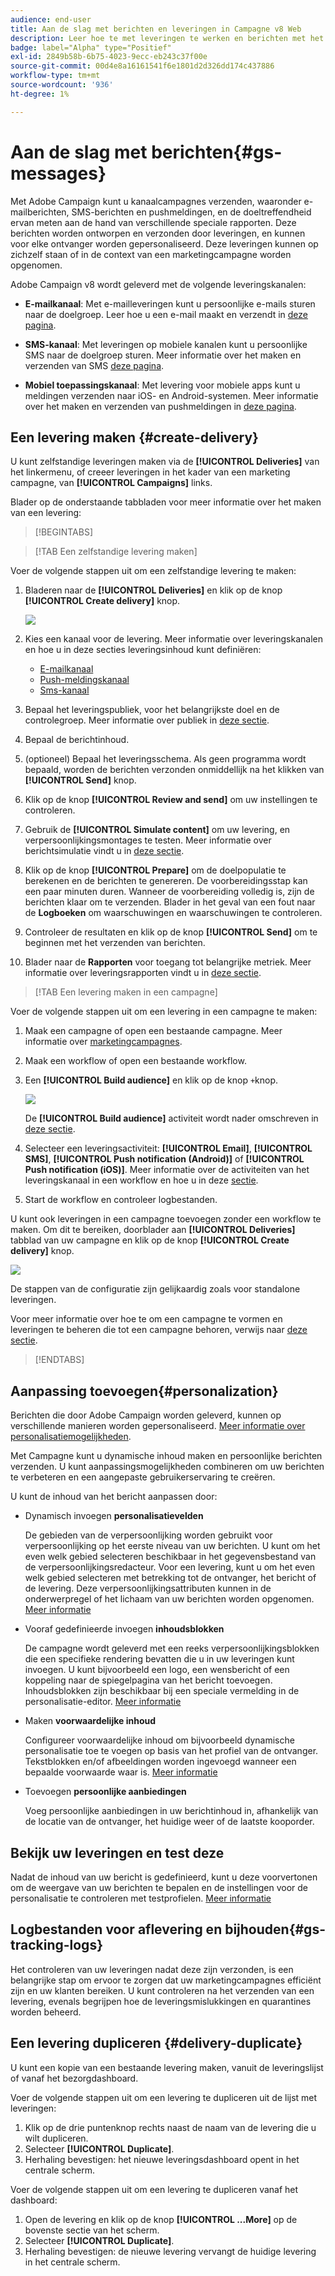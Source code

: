 ```yaml
---
audience: end-user
title: Aan de slag met berichten en leveringen in Campagne v8 Web
description: Leer hoe te met leveringen te werken en berichten met het Web van de Campagne te verzenden
badge: label="Alpha" type="Positief"
exl-id: 2849b58b-6b75-4023-9ecc-eb243c37f00e
source-git-commit: 00d4e8a16161541f6e1801d2d326dd174c437886
workflow-type: tm+mt
source-wordcount: '936'
ht-degree: 1%

---
```


# Aan de slag met berichten{#gs-messages}


Met Adobe Campaign kunt u kanaalcampagnes verzenden, waaronder e-mailberichten, SMS-berichten en pushmeldingen, en de doeltreffendheid ervan meten aan de hand van verschillende speciale rapporten. Deze berichten worden ontworpen en verzonden door leveringen, en kunnen voor elke ontvanger worden gepersonaliseerd. Deze leveringen kunnen op zichzelf staan of in de context van een marketingcampagne worden opgenomen.

Adobe Campaign v8 wordt geleverd met de volgende leveringskanalen:

* **E-mailkanaal**: Met e-mailleveringen kunt u persoonlijke e-mails sturen naar de doelgroep. Leer hoe u een e-mail maakt en verzendt in [deze pagina](../email/create-email.md).

* **SMS-kanaal**: Met leveringen op mobiele kanalen kunt u persoonlijke SMS naar de doelgroep sturen.  Meer informatie over het maken en verzenden van SMS [deze pagina](../sms/create-sms.md).

* **Mobiel toepassingskanaal**: Met levering voor mobiele apps kunt u meldingen verzenden naar iOS- en Android-systemen.  Meer informatie over het maken en verzenden van pushmeldingen in [deze pagina](../push/gs-push.md).

## Een levering maken {#create-delivery}

U kunt zelfstandige leveringen maken via de **[!UICONTROL Deliveries]** van het linkermenu, of creeer leveringen in het kader van een marketing campagne, van **[!UICONTROL Campaigns]** links.

Blader op de onderstaande tabbladen voor meer informatie over het maken van een levering:

>[!BEGINTABS]

>[!TAB Een zelfstandige levering maken]

Voer de volgende stappen uit om een zelfstandige levering te maken:

1. Bladeren naar de **[!UICONTROL Deliveries]** en klik op de knop **[!UICONTROL Create delivery]** knop.

   ![](assets/create-a-delivery.png)

1. Kies een kanaal voor de levering. Meer informatie over leveringskanalen en hoe u in deze secties leveringsinhoud kunt definiëren:

   * [E-mailkanaal](../email/create-email.md)
   * [Push-meldingskanaal](../push/gs-push.md)
   * [Sms-kanaal](../sms/create-sms.md)

1. Bepaal het leveringspubliek, voor het belangrijkste doel en de controlegroep. Meer informatie over publiek in [deze sectie](../audience/about-audiences.md).
1. Bepaal de berichtinhoud.
1. (optioneel) Bepaal het leveringsschema. Als geen programma wordt bepaald, worden de berichten verzonden onmiddellijk na het klikken van **[!UICONTROL Send]** knop.
1. Klik op de knop  **[!UICONTROL Review and send]** om uw instellingen te controleren.
1. Gebruik de  **[!UICONTROL Simulate content]** om uw levering, en verpersoonlijkingsmontages te testen. Meer informatie over berichtsimulatie vindt u in [deze sectie](../preview-test/preview-test.md).
1. Klik op de knop  **[!UICONTROL Prepare]** om de doelpopulatie te berekenen en de berichten te genereren. De voorbereidingsstap kan een paar minuten duren. Wanneer de voorbereiding volledig is, zijn de berichten klaar om te verzenden. Blader in het geval van een fout naar de **Logboeken** om waarschuwingen en waarschuwingen te controleren.
1. Controleer de resultaten en klik op de knop  **[!UICONTROL Send]** om te beginnen met het verzenden van berichten.
1. Blader naar de **Rapporten** voor toegang tot belangrijke metriek. Meer informatie over leveringsrapporten vindt u in [deze sectie](../reporting/delivery-reports.md).

>[!TAB Een levering maken in een campagne]

Voer de volgende stappen uit om een levering in een campagne te maken:

1. Maak een campagne of open een bestaande campagne. Meer informatie over [marketingcampagnes](../campaigns/gs-campaigns.md).
1. Maak een workflow of open een bestaande workflow.
1. Een **[!UICONTROL Build audience]** en klik op de knop `+`knop.

   ![](assets/add-delivery-in-wf.png)

   De **[!UICONTROL Build audience]** activiteit wordt nader omschreven in [deze sectie](../workflows/activities/build-audience.md).

1. Selecteer een leveringsactiviteit: **[!UICONTROL Email]**, **[!UICONTROL SMS]**, **[!UICONTROL Push notification (Android)]** of **[!UICONTROL Push notification (iOS)]**. Meer informatie over de activiteiten van het leveringskanaal in een workflow en hoe u in deze [sectie](../workflows/activities/about-activities.md#channel).
1. Start de workflow en controleer logbestanden.

U kunt ook leveringen in een campagne toevoegen zonder een workflow te maken. Om dit te bereiken, doorblader aan **[!UICONTROL Deliveries]** tabblad van uw campagne en klik op de knop **[!UICONTROL Create delivery]** knop.

![](assets/new-campaign-delivery.png)

De stappen van de configuratie zijn gelijkaardig zoals voor standalone leveringen.

Voor meer informatie over hoe te om een campagne te vormen en leveringen te beheren die tot een campagne behoren, verwijs naar [deze sectie](../campaigns/gs-campaigns.md).

>[!ENDTABS]


## Aanpassing toevoegen{#personalization}

Berichten die door Adobe Campaign worden geleverd, kunnen op verschillende manieren worden gepersonaliseerd. [Meer informatie over personalisatiemogelijkheden](../personalization/personalize.md).

Met Campagne kunt u dynamische inhoud maken en persoonlijke berichten verzenden. U kunt aanpassingsmogelijkheden combineren om uw berichten te verbeteren en een aangepaste gebruikerservaring te creëren.

U kunt de inhoud van het bericht aanpassen door:

* Dynamisch invoegen **personalisatievelden**

   De gebieden van de verpersoonlijking worden gebruikt voor verpersoonlijking op het eerste niveau van uw berichten. U kunt om het even welk gebied selecteren beschikbaar in het gegevensbestand van de verpersoonlijkingsredacteur. Voor een levering, kunt u om het even welk gebied selecteren met betrekking tot de ontvanger, het bericht of de levering. Deze verpersoonlijkingsattributen kunnen in de onderwerpregel of het lichaam van uw berichten worden opgenomen. [Meer informatie](../personalization/personalize.md)

* Vooraf gedefinieerde invoegen **inhoudsblokken**

   De campagne wordt geleverd met een reeks verpersoonlijkingsblokken die een specifieke rendering bevatten die u in uw leveringen kunt invoegen. U kunt bijvoorbeeld een logo, een wensbericht of een koppeling naar de spiegelpagina van het bericht toevoegen. Inhoudsblokken zijn beschikbaar bij een speciale vermelding in de personalisatie-editor. [Meer informatie](../personalization/personalize.md#ootb-content-blocks)

* Maken **voorwaardelijke inhoud**

   Configureer voorwaardelijke inhoud om bijvoorbeeld dynamische personalisatie toe te voegen op basis van het profiel van de ontvanger. Tekstblokken en/of afbeeldingen worden ingevoegd wanneer een bepaalde voorwaarde waar is. [Meer informatie](../personalization/conditions.md)

* Toevoegen **persoonlijke aanbiedingen**

   Voeg persoonlijke aanbiedingen in uw berichtinhoud in, afhankelijk van de locatie van de ontvanger, het huidige weer of de laatste kooporder.


## Bekijk uw leveringen en test deze

Nadat de inhoud van uw bericht is gedefinieerd, kunt u deze voorvertonen om de weergave van uw berichten te bepalen en de instellingen voor de personalisatie te controleren met testprofielen. [Meer informatie](../preview-test/preview-test.md)


## Logbestanden voor aflevering en bijhouden{#gs-tracking-logs}

Het controleren van uw leveringen nadat deze zijn verzonden, is een belangrijke stap om ervoor te zorgen dat uw marketingcampagnes efficiënt zijn en uw klanten bereiken. U kunt controleren na het verzenden van een levering, evenals begrijpen hoe de leveringsmislukkingen en quarantines worden beheerd.

## Een levering dupliceren {#delivery-duplicate}

U kunt een kopie van een bestaande levering maken, vanuit de leveringslijst of vanaf het bezorgdashboard.

Voer de volgende stappen uit om een levering te dupliceren uit de lijst met leveringen:

1. Klik op de drie puntenknop rechts naast de naam van de levering die u wilt dupliceren.
1. Selecteer  **[!UICONTROL Duplicate]**.
1. Herhaling bevestigen: het nieuwe leveringsdashboard opent in het centrale scherm.


Voer de volgende stappen uit om een levering te dupliceren vanaf het dashboard:

1. Open de levering en klik op de knop  **[!UICONTROL ...More]** op de bovenste sectie van het scherm.
1. Selecteer  **[!UICONTROL Duplicate]**.
1. Herhaling bevestigen: de nieuwe levering vervangt de huidige levering in het centrale scherm.



